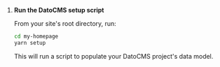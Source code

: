 1. **Run the DatoCMS setup script**

   From your site's root directory, run:

   ```sh
   cd my-homepage
   yarn setup
   ```

   This will run a script to populate your DatoCMS project's data model.
